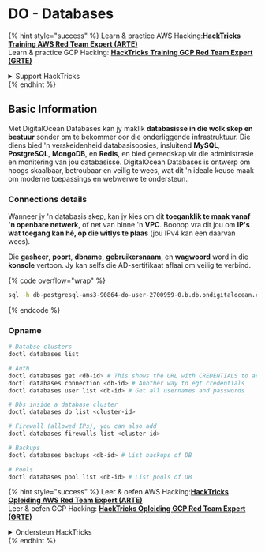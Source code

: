 # DO - Databases

{% hint style="success" %}
Learn & practice AWS Hacking:<img src="../../../.gitbook/assets/image (1) (1) (1) (1).png" alt="" data-size="line">[**HackTricks Training AWS Red Team Expert (ARTE)**](https://training.hacktricks.xyz/courses/arte)<img src="../../../.gitbook/assets/image (1) (1) (1) (1).png" alt="" data-size="line">\
Learn & practice GCP Hacking: <img src="../../../.gitbook/assets/image (2) (1).png" alt="" data-size="line">[**HackTricks Training GCP Red Team Expert (GRTE)**<img src="../../../.gitbook/assets/image (2) (1).png" alt="" data-size="line">](https://training.hacktricks.xyz/courses/grte)

<details>

<summary>Support HackTricks</summary>

* Check the [**subscription plans**](https://github.com/sponsors/carlospolop)!
* **Join the** 💬 [**Discord group**](https://discord.gg/hRep4RUj7f) or the [**telegram group**](https://t.me/peass) or **follow** us on **Twitter** 🐦 [**@hacktricks\_live**](https://twitter.com/hacktricks_live)**.**
* **Share hacking tricks by submitting PRs to the** [**HackTricks**](https://github.com/carlospolop/hacktricks) and [**HackTricks Cloud**](https://github.com/carlospolop/hacktricks-cloud) github repos.

</details>
{% endhint %}

## Basic Information

Met DigitalOcean Databases kan jy maklik **databasisse in die wolk skep en bestuur** sonder om te bekommer oor die onderliggende infrastruktuur. Die diens bied 'n verskeidenheid databasisopsies, insluitend **MySQL**, **PostgreSQL**, **MongoDB**, en **Redis**, en bied gereedskap vir die administrasie en monitering van jou databasisse. DigitalOcean Databases is ontwerp om hoogs skaalbaar, betroubaar en veilig te wees, wat dit 'n ideale keuse maak om moderne toepassings en webwerwe te ondersteun.

### Connections details

Wanneer jy 'n databasis skep, kan jy kies om dit **toeganklik te maak vanaf 'n openbare netwerk**, of net van binne 'n **VPC**. Boonop vra dit jou om **IP's wat toegang kan hê, op die witlys te plaas** (jou IPv4 kan een daarvan wees).

Die **gasheer**, **poort**, **dbname**, **gebruikersnaam**, en **wagwoord** word in die **konsole** vertoon. Jy kan selfs die AD-sertifikaat aflaai om veilig te verbind.

{% code overflow="wrap" %}
```bash
sql -h db-postgresql-ams3-90864-do-user-2700959-0.b.db.ondigitalocean.com -U doadmin -d defaultdb -p 25060
```
{% endcode %}

### Opname
```bash
# Databse clusters
doctl databases list

# Auth
doctl databases get <db-id> # This shows the URL with CREDENTIALS to access
doctl databases connection <db-id> # Another way to egt credentials
doctl databases user list <db-id> # Get all usernames and passwords

# Dbs inside a database cluster
doctl databases db list <cluster-id>

# Firewall (allowed IPs), you can also add
doctl databases firewalls list <cluster-id>

# Backups
doctl databases backups <db-id> # List backups of DB

# Pools
doctl databases pool list <db-id> # List pools of DB
```
{% hint style="success" %}
Leer & oefen AWS Hacking:<img src="../../../.gitbook/assets/image (1) (1) (1) (1).png" alt="" data-size="line">[**HackTricks Opleiding AWS Red Team Expert (ARTE)**](https://training.hacktricks.xyz/courses/arte)<img src="../../../.gitbook/assets/image (1) (1) (1) (1).png" alt="" data-size="line">\
Leer & oefen GCP Hacking: <img src="../../../.gitbook/assets/image (2) (1).png" alt="" data-size="line">[**HackTricks Opleiding GCP Red Team Expert (GRTE)**<img src="../../../.gitbook/assets/image (2) (1).png" alt="" data-size="line">](https://training.hacktricks.xyz/courses/grte)

<details>

<summary>Ondersteun HackTricks</summary>

* Kyk na die [**subskripsie planne**](https://github.com/sponsors/carlospolop)!
* **Sluit aan by die** 💬 [**Discord groep**](https://discord.gg/hRep4RUj7f) of die [**telegram groep**](https://t.me/peass) of **volg** ons op **Twitter** 🐦 [**@hacktricks\_live**](https://twitter.com/hacktricks_live)**.**
* **Deel hacking truuks deur PRs in te dien na die** [**HackTricks**](https://github.com/carlospolop/hacktricks) en [**HackTricks Cloud**](https://github.com/carlospolop/hacktricks-cloud) github repos.

</details>
{% endhint %}
